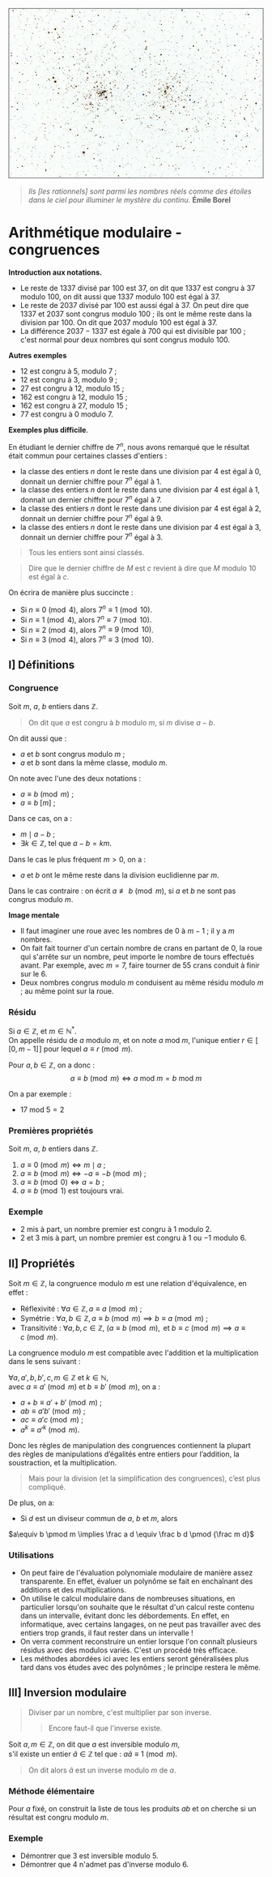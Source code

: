 ![Étoiles](stars.png)

> _Ils [les rationnels] sont parmi les nombres réels comme des étoiles dans le
ciel pour illuminer le mystère du continu._
> **Émile Borel**

# Arithmétique modulaire - congruences

**Introduction aux notations.**

* Le reste de $1337$ divisé par $100$ est $37$, on dit que $1337$ est congru à $37$ modulo $100$, on dit aussi que $1337$ modulo $100$ est égal à $37$.
* Le reste de $2037$ divisé par $100$ est aussi égal à $37$. On peut dire que $1337$ et $2037$ sont congrus modulo $100$ ; ils ont le même reste dans la division par $100$. On dit que $2037$ modulo $100$ est égal à $37$.
* La différence $2037-1337$ est égale à $700$ qui est divisible par $100$ ; c'est normal pour deux nombres qui sont congrus modulo $100$.

**Autres exemples**
* $12$ est congru à $5$, modulo $7$ ;
* $12$ est congru à $3$, modulo $9$ ;
* $27$ est congru à $12$, modulo $15$ ;
* $162$ est congru à $12$, modulo $15$ ;
* $162$ est congru à $27$, modulo $15$ ;
* $77$ est congru à $0$ modulo $7$.

**Exemples plus difficile**.

En étudiant le dernier chiffre de $7^n$, nous avons remarqué que le résultat était commun pour certaines classes d'entiers :
* la classe des entiers $n$ dont le reste dans une division par $4$ est égal à $0$, donnait un dernier chiffre pour $7^n$ égal à $1$.
* la classe des entiers $n$ dont le reste dans une division par $4$ est égal à $1$, donnait un dernier chiffre pour $7^n$ égal à $7$.
* la classe des entiers $n$ dont le reste dans une division par $4$ est égal à $2$, donnait un dernier chiffre pour $7^n$ égal à $9$.
* la classe des entiers $n$ dont le reste dans une division par $4$ est égal à $3$, donnait un dernier chiffre pour $7^n$ égal à $3$.

> Tous les entiers sont ainsi classés.

> Dire que le dernier chiffre de $M$ est $c$ revient à dire que $M$ modulo $10$ est égal à $c$.

On écrira de manière plus succincte :
* Si $n\equiv 0 \pmod 4$, alors $7^n \equiv 1 \pmod{10}$.
* Si $n\equiv 1 \pmod 4$, alors $7^n \equiv 7 \pmod{10}$.
* Si $n\equiv 2 \pmod 4$, alors $7^n \equiv 9 \pmod{10}$.
* Si $n\equiv 3 \pmod 4$, alors $7^n \equiv 3 \pmod{10}$.

## I] Définitions
### Congruence
Soit $m$, $a$, $b$ entiers dans $\mathbb{Z}$.
> On dit que $a$ est congru à $b$ modulo $m$, si $m$ divise $a - b$.

On dit aussi que :
* $a$ et $b$ sont congrus modulo $m$ ;
* $a$ et $b$ sont dans la même classe, modulo $m$.

On note avec l'une des deux notations :
* $a \equiv b \pmod m$ ;
* $a \equiv b \; [m]$ ;

Dans ce cas, on a :
* $m \mid a-b$ ;
* $\exists k \in \mathbb{Z}$, tel que $a-b = km$.

Dans le cas le plus fréquent $m> 0$, on a :
* $a$ et $b$ ont le même reste dans la division euclidienne par $m$.

Dans le cas contraire
: on écrit $a \not \equiv b \pmod m$, si $a$ et $b$ ne sont pas congrus modulo $m$.

**Image mentale**
* Il faut imaginer une roue avec les nombres de $0$ à $m-1$ ; il y a $m$ nombres.
* On fait fait tourner d'un certain nombre de crans en partant de $0$, la roue qui s'arrête sur un nombre, peut importe le nombre de tours effectués avant. Par exemple, avec $m=7$, faire tourner de 55 crans conduit à finir sur le $6$.
* Deux nombres congrus modulo $m$ conduisent au même résidu modulo $m$ ; au même point sur la roue.

### Résidu
Si $a\in\mathbb{Z}$, et $m\in\mathbb{N}^*$.  
On appelle résidu de $a$ modulo $m$, et on note $a$ mod $m$,   l'unique entier $r\in[\![0, m-1]\!]$ pour lequel $a\equiv r \pmod m$.

Pour $a, b \in \mathbb{Z}$, on a donc :
$$a\equiv b\pmod m \iff a \text{ mod } m = b \text{ mod } m$$

On a par exemple : 
* $17 \text{ mod } 5 = 2$

### Premières propriétés
Soit $m$, $a$, $b$ entiers dans $\mathbb{Z}$.
1. $a\equiv 0 \pmod m \iff m \mid a$ ;
2. $a\equiv b \pmod m \iff -a\equiv -b \pmod m$ ;
3. $a\equiv b \pmod 0 \iff a=b$ ;
3. $a\equiv b \pmod 1$ est toujours vrai.

### Exemple
* $2$ mis à part, un nombre premier est congru à $1$ modulo $2$.
* $2$ et $3$ mis à part, un nombre premier est congru à $1$ ou $-1$ modulo $6$.

## II] Propriétés
Soit $m\in\mathbb{Z}$, la congruence modulo $m$ est une relation d'équivalence, en effet :
* Réflexivité : $\forall a \in \mathbb{Z}, a\equiv a \pmod m$ ;
* Symétrie : $\forall a, b \in \mathbb{Z}, a\equiv b \pmod m \implies b\equiv a \pmod m$ ;
* Transitivité : $\forall a, b, c \in \mathbb{Z}$, $(a\equiv b \pmod m, \text{ et } b\equiv c \pmod m \implies a\equiv c \pmod m$.

La congruence modulo $m$ est compatible avec l'addition et la multiplication dans le sens suivant :

$\forall a, a', b, b', c, m \in \mathbb{Z}$ et $k \in \mathbb{N}$,   
avec $a\equiv a' \pmod m$ et $b\equiv b' \pmod m$, on a :  
* $a+b \equiv a'+b' \pmod m$ ;
* $ab \equiv a'b' \pmod m$ ;
* $ac \equiv a'c \pmod m$ ;
* $a^k \equiv a'^k \pmod m$.

Donc les règles de manipulation des congruences contiennent la plupart des règles de manipulations d’égalités entre entiers pour l’addition, la soustraction, et la multiplication.
> Mais pour la division (et la simplification des congruences), c’est plus compliqué.

De plus, on a:
* Si $d$ est un diviseur commun de $a$, $b$ et $m$, alors   

$a\equiv b \pmod m \implies \frac a d \equiv \frac b d \pmod {\frac m d}$

### Utilisations
* On peut faire de l'évaluation polynomiale modulaire de manière assez transparente. En effet, évaluer un polynôme se fait en enchaînant des additions et des multiplications.
* On utilise le calcul modulaire dans de nombreuses situations, en particulier lorsqu'on souhaite que le résultat d'un calcul reste contenu dans un intervalle, évitant donc les débordements. En effet, en informatique, avec certains langages, on ne peut pas travailler avec des entiers trop grands, il faut rester dans un intervalle !
* On verra comment reconstruire un entier lorsque l'on connaît plusieurs résidus avec des modulos variés. C'est un procédé très efficace.
* Les méthodes abordées ici avec les entiers seront généralisées plus tard dans vos études avec des polynômes ; le principe restera le même.


## III] Inversion modulaire
> Diviser par un nombre, c'est multiplier par son inverse.
> > Encore faut-il que l'inverse existe.

Soit $a, m\in\mathbb{Z}$, on dit que $a$ est inversible modulo $m$,   
s'il existe un entier $\tilde a\in \mathbb{Z}$ tel que :
$a\tilde a \equiv 1\pmod m$.
> On dit alors $\tilde a$ est un inverse modulo $m$ de $a$.

### Méthode élémentaire
Pour $a$ fixé, on construit la liste de tous les produits $ab$ et on cherche si un résultat est congru modulo $m$.

### Exemple
* Démontrer que $3$ est inversible modulo $5$.
* Démontrer que $4$ n'admet pas d'inverse modulo $6$.
